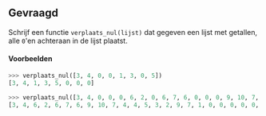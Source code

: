 ## Gevraagd
Schrijf een functie `verplaats_nul(lijst)` dat gegeven een lijst met getallen, alle `0`'en achteraan in de lijst plaatst.

#### Voorbeelden

```python
>>> verplaats_nul([3, 4, 0, 0, 1, 3, 0, 5])
[3, 4, 1, 3, 5, 0, 0, 0]
```

```python
>>> verplaats_nul([3, 4, 0, 0, 0, 6, 2, 0, 6, 7, 6, 0, 0, 0, 9, 10, 7, 4, 4, 5, 3, 0, 0, 2, 9, 7, 1])
[3, 4, 6, 2, 6, 7, 6, 9, 10, 7, 4, 4, 5, 3, 2, 9, 7, 1, 0, 0, 0, 0, 0, 0, 0, 0, 0]
```
